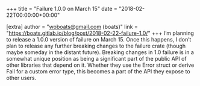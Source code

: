+++
title = "Failure 1.0.0 on March 15"
date = "2018-02-22T00:00:00+00:00"

[extra]
author = "woboats@gmail.com (boats)"
link = "https://boats.gitlab.io/blog/post/2018-02-22-failure-1.0/"
+++
I&rsquo;m planning to release a 1.0.0 version of failure on March 15. Once this happens, I don&rsquo;t plan to release any further breaking changes to the failure crate (though maybe someday in the distant future).
Breaking changes in 1.0 failure is in a somewhat unique position as being a significant part of the public API of other libraries that depend on it. Whether they use the Error struct or derive Fail for a custom error type, this becomes a part of the API they expose to other users.